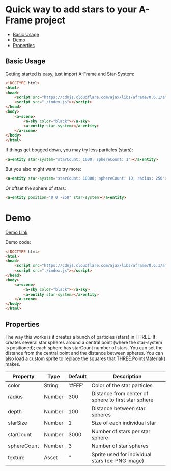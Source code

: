 # Quick way to add stars to your A-Frame project

* [Basic Usage](#basic-usage)
* [Demo](#demo)
* [Properties](#properties)

## Basic Usage

Getting started is easy, just import A-Frame and Star-System:

``` html
<!DOCTYPE html>
<html>
<head>
    <script src="https://cdnjs.cloudflare.com/ajax/libs/aframe/0.6.1/aframe-master.js"></script>
    <script src="./index.js"></script>
</head>
<body>
    <a-scene>
        <a-sky color="black"></a-sky>
        <a-entity star-system></a-entity>
    </a-scene>
</body>
</html>
```

If things get bogged down, you may try less particles (stars):

``` html
<a-entity star-system="starCount: 1000; sphereCount: 1"></a-entity>
```

But you also might want to try more:

``` html
<a-entity star-system="starCount: 10000; sphereCount: 10; radius: 250"></a-entity>
```

Or offset the sphere of stars:

``` html
<a-entity position="0 0 -250" star-system></a-entity>
```

# Demo

[Demo Link](https://matthewbryancurtis.github.io/aframe-star-system-component/)

Demo code:

``` html
<!DOCTYPE html>
<html>
<head>
    <script src="https://cdnjs.cloudflare.com/ajax/libs/aframe/0.6.1/aframe-master.js"></script>
    <script src="./index.js"></script>
</head>
<body>
    <a-scene>
        <a-sky color="black"></a-sky>
        <a-entity star-system></a-entity>
    </a-scene>
</body>
</html>
```

## Properties

The way this works is it creates a bunch of particles (stars) in THREE. It creates several star spheres around a central point (where the star-system is positioned); each sphere has starCount number of stars. You can set the distance from the central point and the distance between spheres. You can also load a custom sprite to replace the squares that THREE.PointsMaterial() makes.

| Property    | Type   | Default | Description                                         |
|-------------|--------|---------|-----------------------------------------------------|
| color       | String | '#FFF'  | Color of the star particles                         |
| radius      | Number | 300     | Distance from center of sphere to first star sphere |
| depth       | Number | 100     | Distance between star spheres                       |
| starSize    | Number | 1       | Size of each individual star                        |
| starCount   | Number | 3000    | Number of stars per star sphere                     |
| sphereCount | Number | 3       | Number of star spheres                              |
| texture     | Asset  | ''      | Sprite used for individual stars (ex: PNG image)    |

